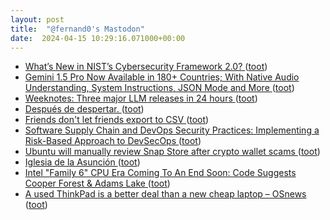```yaml
---
layout: post
title:  "@fernand0's Mastodon"
date:  2024-04-15 10:29:16.071000+00:00
---
```

*  [What’s New in NIST’s Cybersecurity Framework 2.0? ](https://www.tripwire.com/state-of-security/whats-new-nists-cybersecurity-framework-2) ([toot](https://mastodon.social/@fernand0/112274764992973474))
*  [Gemini 1.5 Pro Now Available in 180+ Countries; With Native Audio Understanding, System Instructions, JSON Mode and More ](https://developers.googleblog.com/2024/04/gemini-15-pro-in-public-preview-with-new-features.htm) ([toot](https://mastodon.social/@fernand0/112274440592907719))
*  [Weeknotes: Three major LLM releases in 24 hours ](https://simonwillison.net/2024/Apr/10/weeknotes-llm-releases) ([toot](https://mastodon.social/@fernand0/112274290745640969))
*  [Después de despertar. ](https://avecesunafoto.wordpress.com/2024/04/14/despues-de-despertar) ([toot](https://mastodon.social/@fernand0/112272690923357524))
*  [Friends don't let friends export to CSV ](https://kaveland.no/friends-dont-let-friends-export-to-csv.htm) ([toot](https://mastodon.social/@fernand0/112272600609526189))
*  [Software Supply Chain and DevOps Security Practices: Implementing a Risk-Based Approach to DevSecOps ](https://csrc.nist.gov/pubs/pd/2022/11/09/implementing-a-riskbased-approach-to-devsecops/fina) ([toot](https://mastodon.social/@fernand0/112270679994125568))
*  [Ubuntu will manually review Snap Store after crypto wallet scams ](https://arstechnica.com/information-technology/2024/03/ubuntu-will-manually-review-snap-store-after-crypto-wallet-scams) ([toot](https://mastodon.social/@fernand0/112270422068439216))
*  [Iglesia de la Asunción ](https://www.flickr.com/photos/fernand0/53623759567) ([toot](https://mastodon.social/@fernand0/112270183541566883))
*  [Intel "Family 6" CPU Era Coming To An End Soon: Code Suggests Cooper Forest & Adams Lake ](https://www.phoronix.com/news/Intel-CPU-Family-6-Endin) ([toot](https://mastodon.social/@fernand0/112270182366312011))
*  [A used ThinkPad is a better deal than a new cheap laptop  –  OSnews ](https://www.osnews.com/story/138939/a-used-thinkpad-is-a-better-deal-than-a-new-cheap-laptop) ([toot](https://mastodon.social/@fernand0/112269973888928267))
